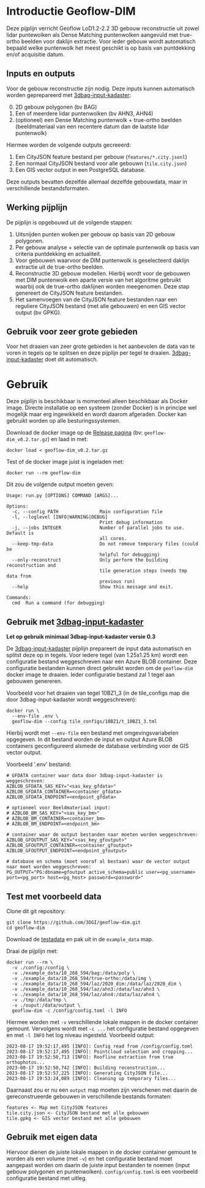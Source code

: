 # Introductie Geoflow-DIM
Deze pijplijn verricht Geoflow LoD1.2-2.2 3D gebouw reconstructie uit zowel lidar puntewolken als Dense Matching puntenwolken aangevuld met true-ortho beelden voor daklijn extractie. Voor ieder gebouw wordt automatisch bepaald welke puntenwolk het meest geschikt is op basis van puntdekking en/of acquisitie datum.

## Inputs en outputs
Voor de gebouw reconstructie zijn nodig. Deze inputs kunnen automatisch worden geprepareerd met [3dbag-input-kadaster](https://github.com/3DGI/3dbag-input-kadaster):

0. 2D gebouw polygonen (bv BAG)
1. Een of meerdere lidar puntenwolken (bv AHN3, AHN4)
2. (optioneel) een Dense Matching puntenwolk + true-ortho beelden (beeldmateriaal van een recentere datum dan de laatste lidar puntenwolk)

Hiermee worden de volgende outputs gecreeerd:
1. Een CityJSON feature bestand per gebouw (`features/*.city.jsonl`)
2. Een normaal CityJSON bestand voor alle gebouwn (`tile.city.json`)
3. Een GIS vector output in een PostgreSQL database.

Deze outputs bevatten dezelfde allemaal dezelfde gebouwdata, maar in verschillende bestandsformaten. 

## Werking pijplijn
De pijplijn is opgebouwd uit de volgende stappen:
1. Uitsnijden punten wolken per gebouw op basis van 2D gebouw polygonen. 
2. Per gebouw analyse + selectie van de optimale puntenwolk op basis van criteria puntdekking en actualiteit.
3. Voor gebouwen waarvoor de DIM puntenwolk is geselecteerd daklijn extractie uit de true-ortho beelden.
4. Reconstructie 3D gebouw modellen. Hierbij wordt voor de gebouwen met DIM puntenwolk een aparte versie van het algoritme gebruikt waarbij ook de true-ortho daklijnen worden meegenomen. Deze stap genereert de CityJSON feature bestanden.
5. Het samenvoegen van de CityJSON feature bestanden naar een reguliere CityJSON bestand (met alle gebouwen) en een GIS vector output (bv GPKG).

## Gebruik voor zeer grote gebieden
Voor het draaien van zeer grote gebieden is het aanbevolen de data van te voren in tegels op te splitsen en deze pijplijn per tegel te draaien.  [3dbag-input-kadaster](https://github.com/3DGI/3dbag-input-kadaster) doet dit automatisch.

# Gebruik
Deze pijplijn is beschikbaar is momenteel alleen beschikbaar als Docker image. Directe installatie op een systeem (zonder Docker) is in principe wel mogelijk maar erg ingewikkeld en wordt daarom afgeraden. Docker kan gebruikt worden op alle besturingssystemen.

Download de docker image op de [Release pagina](https://github.com/3DGI/geoflow-dim/releases/tag/v0.2) (bv: `geoflow-dim_v0.2.tar.gz`) en laad in met:
```
docker load < geoflow-dim_v0.2.tar.gz
```

Test of de docker image juist is ingeladen met:
```
docker run --rm geoflow-dim
```

Dit zou de volgende output moeten geven:
```
Usage: run.py [OPTIONS] COMMAND [ARGS]...

Options:
  -c, --config PATH               Main configuration file
  -l, --loglevel [INFO|WARNING|DEBUG]
                                  Print debug information
  -j, --jobs INTEGER              Number of parallel jobs to use. Default is
                                  all cores.
  --keep-tmp-data                 Do not remove temporary files (could be
                                  helpful for debugging)
  --only-reconstruct              Only perform the building reconstruction and
                                  tile generation steps (needs tmp data from
                                  previous run)
  --help                          Show this message and exit.

Commands:
  cmd  Run a command (for debugging)
```

## Gebruik met [3dbag-input-kadaster](https://github.com/3DGI/3dbag-input-kadaster)
**Let op gebruik minimaal 3dbag-input-kadaster versie 0.3**

De [3dbag-input-kadaster](https://github.com/3DGI/3dbag-input-kadaster) pijplijn prepareert de input data automatisch en splitst deze op in tegels. Voor iedere tegel (van 1.25x1.25 km) wordt een configuratie bestand weggeschreven naar een Azure BLOB container. Deze configuratie bestanden kunnen direct gebruikt worden om de `geoflow-dim` docker image te draaien. Ieder configuratie bestand zal 1 tegel aan gebouwen genereren. 

Voorbeeld voor het draaien van tegel 10BZ1_3 (in de tile_configs map die door 3dbag-input-kadaster wordt weggeschreven):
```
docker run \
  --env-file .env \
  geoflow-dim --config tile_configs/10BZ1/t_10BZ1_3.tml
```

Hierbij wordt met `--env-file` een bestand met omgevingsvariabelen opgegeven. In dit bestand worden de input en output Azure BLOB containers geconfigureerd alsmede de database verbinding voor de GIS vector output.

Voorbeeld '.env' bestand:
```
# GFDATA container waar data door 3dbag-input-kadaster is weggeschreven:
AZBLOB_GFDATA_SAS_KEY="<sas_key_gfdata>"
AZBLOB_GFDATA_CONTAINER=<container_gfdata>
AZBLOB_GFDATA_ENDPOINT=<endpoint_gfdata>

# optioneel voor Beeldmateriaal input:
# AZBLOB_BM_SAS_KEY="<sas_key_bm>"
# AZBLOB_BM_CONTAINER=<container_bm>
# AZBLOB_BM_ENDPOINT=<endpoint_bm>

# container waar de output bestanden naar moeten worden weggeschreven:
AZBLOB_GFOUTPUT_SAS_KEY="<sas_key_gfoutput>"
AZBLOB_GFOUTPUT_CONTAINER=<container_gfoutput>
AZBLOB_GFOUTPUT_ENDPOINT=<endpoint_gfoutput>

# database en schema (moet vooraf al bestaan) waar de vector output naar moet worden weggeschreven:
PG_OUTPUT="PG:dbname=gfoutput active_schema=public user=<pg_username> port=<pg_port> host=<pg_host> password=<password>"
```

## Test met voorbeeld data
Clone dit git repository:
```
git clone https://github.com/3DGI/geoflow-dim.git
cd geoflow-dim
```

Download de [testadata](https://data.3dgi.xyz/geoflow-dim/10_268_594.zip) en pak uit in de `example_data` map.

Draai de pijplijn met:
```
docker run --rm \
  -v ./config:/config \
  -v ./example_data/10_268_594/bag:/data/poly \
  -v ./example_data/10_268_594/true-ortho:/data/img \
  -v ./example_data/10_268_594/laz/2020_dim:/data/laz/2020_dim \
  -v ./example_data/10_268_594/laz/ahn3:/data/laz/ahn3 \
  -v ./example_data/10_268_594/laz/ahn4:/data/laz/ahn4 \
  -v ./tmp:/data/tmp \
  -v ./ouput:/data/output \
  geoflow-dim -c /config/config.toml -l INFO
```
Hiermee worden met `-v` verschillende lokale mappen in de docker container gemount. Vervolgens wordt met `-c ...` het configuratie bestand opgegeven en met `-l INFO` het log niveau ingesteld. Voorbeeld output:
```
2023-08-17 19:52:17,495 [INFO]: Config read from /config/config.toml
2023-08-17 19:52:17,495 [INFO]: Pointcloud selection and cropping...
2023-08-17 19:52:50,713 [INFO]: Roofline extraction from true orthophotos...
2023-08-17 19:52:50,742 [INFO]: Building reconstruction...
2023-08-17 19:52:57,225 [INFO]: Generating CityJSON file...
2023-08-17 19:53:24,089 [INFO]: Cleaning up temporary files...
```
Daarnaast zou er nu een `output` map moeten zijn verschenen met daarin de gereconstrueerde gebouwen in verschillende bestands formaten:
```
features <- Map met CityJSON features
tile.city.json <- CityJSON bestand met alle gebouwen
tile.gpkg <- GIS vector bestand met alle gebouwen
```

## Gebruik met eigen data
Hiervoor dienen de juiste lokale mappen in de docker container gemount te worden als een volume (met `-v`) en het configuratie bestand moet aangepast worden om daarin de juiste input bestanden te noemen (input gebouw polygonen en puntenwolken). `config/config.toml` is een voorbeeld configuratie bestand met uitleg.
